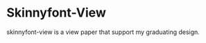 Skinnyfont-View
===============

skinnyfont-view is a view paper that support my graduating design.
